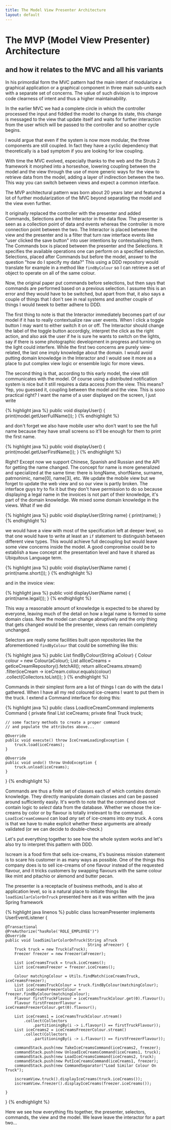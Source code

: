 ```yaml
---
title: The Model View Presenter Architecture
layout: default
---
```

# The MVP (Model View Presenter) Architecture

## and how it relates to the MVC and all his variants

In his primordial form the MVC pattern had the main intent of modularize a graphical application or a graphical component in three main sub-units each with a separate set of concerns. The value of such division is to improve code clearness of intent and thus a higher maintainability.

In the earlier MVC we had a complete circle in which the controller processed the input and fiddled the model to change its state, this change is messaged to the view that update itself and waits for further interaction from the user which will be passed to the controller and so another cycle begins.

I would argue that even if the system is now more modular, the three components are still coupled. In fact they have a cyclic dependency that theoretically is a bad symptom if you are looking for low coupling.

With time the MVC evolved, especially thanks to the web and the Struts 2 framework it morphed into a horseshoe, lowering coupling between the model and the view through the use of more generic ways for the view to retrieve data from the model, adding a layer of indirection between the two. This way you can switch between views and expect a common interface.

The MVP architectural pattern was born about 20 years later and featured a lot of further modularization of the MVC beyond separating the model and the view even further.

It originally replaced the controller with the presenter and added Commands, Selections and the Interactor in the data flow. The presenter is seen as a collection point of data and events whereas the controller is more connection point between the two. The Interactor is placed between the view and the presenter and is a filter that turn raw interface events like "user clicked the save button" into user intentions by contextualising them. The Commands box is placed between the presenter and the Selections. It specifies the available operations one can perform on a specified selection. Selections, placed after Commands but before the model, answer to the question "how do I specify my data?" This using a DDD repository would translate for example in a method like `findByColour` so I can retrieve a set of object to operate on all of the same colour.

Now, the original paper put commands before selections, but then says that commands are performed based on a previous selection. I assume this is an error and they would have to be switched, but apart from that, it also says a couple of things that I don't see in real systems and another couple of things I would tweek to better adhere to DDD.

The first thing to note is that the Interactor immediately becomes part of our model if it has to really contextualize raw user events. When I click a toggle button I may want to either switch it on or off. The Interactor should change the label of the toggle button accordigly, interpret the click as the right action, and also ask the user if he is sure he wants to switch on the lights, say if there is some photographic development in progress and turning on the light could interfere. While the first two concerns are purely view-related, the last one imply knowledge about the domain. I would avoid putting domain knowledge in the Interactor and I would see it more as a place to put complex view logic or ensemble logic for more views.

The second thing is that, according to this early model, the view still communicates with the model. Of course using a distributed notification system is nice but it still requires a data access *from* the view. This means? Yep, you guessed it, coupling between the model and the view. This is sooo practical right? I want the name of a user displayed on the screen, I just write

{% highlight java %}
public void displayUser() {
   print(model.getUserFullName());
}
{% endhighlight %}

and don't forget we also have mobile user who don't want to see the full name because they have small screens so it'll be enough for them to print the first name.

{% highlight java %}
public void displayUser() {
    print(model.getUserFirstName());
}
{% endhighlight %}

Right? Except now we support Chinese, Spanish and Russian and the API for getting the name changed. The concept for name is more generalized and specialized at the same time: there is longName, shortName, surname, patrnonimic, name[0], name[3], etc. We update the mobile view but we forget to update the web view and so our view is partly broken. The interface guys try to fix it but they don't have permission to do so because displaying a legal name in the invoices is not part of their knowledge, it's part of the domain knowledge. We mixed some domain knowledge in the views. What if we did

{% highlight java %}
public void displayUser(String name) {
    print(name);
}
{% endhighlight %}

we would have a view with most of the specification left at deeper level, so that one would have to write at least an `if` statement to distinguish between different view types. This would achieve full decoupling but would leave some view concerns inside the model. A good compromise could be to establish a `Name` concept at the presentation level and have it shared as Ubiquitous Language term.

{% highlight java %}
public void displayUser(Name name) {
    print(name.short());
}
{% endhighlight %}

and in the invoice view:

{% highlight java %}
public void displayUser(Name name) {
    print(name.legal());
}
{% endhighlight %}

This way a reasonable amount of knowledge is expected to be shared by everyone, leaving much of the detail on how a legal name is formed to some domain class.
Now the model can change abruptively and the only thing that gets changed would be the presenter, views can remain completely unchanged.

Selectors are really some facilities built upon repositories like the aforementioned `findByColour` that could be something like this:

{% highlight java %}
public List findByColour(String aColour) {
    Colour colour = new Colour(aColour);
    List allIceCreams = getIceCreamRepository().fetchAll();
    return  allIceCreams.stream()
        .filter(iceCream -> iceCream.colour.equals(colour)
        .collect(Collectors.toList());
}
{% endhighlight %}

Commands in their simplest form are a list of things I can do with the data I gathered. When I have all my red coloured ice-creams I want to put them in the truck. I extend a Command interface for doing this:

{% highlight java %}
public class LoadIceCreamCommand implements Command {
    private final List iceCreams;
    private final Truck truck;

    // some factory methods to create a proper command
    // and populate the attributes above...
    
    @Override
    public void execute() throw IceCreamLoadingException {
        truck.load(iceCreams);
    }
    
    @Override
    public void undo() throw UndoException {
        truck.unload(iceCreams);
    }
} 
{% endhighlight %}

Commands are thus a finite set of classes each of which contains domain knowledge. They directly manipulate domain classes and can be passed around sufficiently easily. It's worth to note that the command does not contain logic to *select* data from the database. Whether we chose the ice-creams by color or by flavour is totally irrelevant to the command. `LoadIceCreamCommand` can load *any* set of ice-creams into *any* truck. A cons is that we have to make explicit whether these arguments are already validated (or we can decide to double-check.)

Let's put everything together to see how the whole system works and let's also try to interpret this pattern with DDD.

Iscream is a food firm that sells ice-creams, it's business mission statement is to scare his customer in as many ways as possible. One of the things this company does is to sell ice-creams of one flavour instead of the requested flavour, and it tricks customers by swapping flavours with the same colour like mint and pitachio or alemond and butter pecan.

The presenter is a receptacle of business methods, and is also at application level, so is a natural place to initiate things like `loadSimilarColorOnTruck` presented here as it was written with the java Spring framework

{% highlight java linenos %}
public class IscreamPresenter implements UserEventListener {

    @Transactional
    @PreAuthorize("hasRole('ROLE_EMPLOYEE')")
    @Override
    public void loadSimilarColorOnTruck(String aTruck
                                        String aFreezer) {
        Truck truck = new Truck(aTruck);
        Freezer freezer = new Freezer(aFreezer);

        List iceCreamsTruck = truck.iceCreams();
        List iceCreamsFreezer = freezer.iceCreams();
        
        Colour matchingColour = Utils.findMatch(iceCreamsTruck, iceCreamsFreezer);
        List iceCreamsTruckColour = truck.findByColour(matchingColour);
        List iceCreamsFreezerColour = freezer.findByColour(matchingColour);
        Flavour firstTruckFlavour = iceCreamsTruckColour.get(0).flavour();
        Flavour firstFreezerFlavour = iceCreamsFreezerColour.get(0).flavour();

        List iceCreams1 = iceCreamsTruckColour.stream()
            .collect(Collectors
                .partitioningBy(i -> i.flavour() == firstTruckFlavour));
        List iceCreams2 = iceCreamsFreezerColour.stream()
            .collect(Collectors
                .partitioningBy(i -> i.flavour() == firstFreezerFlavour));

        commandStack.push(new TakeIceCreamsCommand(iceCreams2, freezer);
        commandStack.push(new UnloadIceCreamsCommand(iceCreams1, truck);
        commandStack.push(new LoadIceCreamsCommand(iceCreams2, truck);
        commandStack.push(new PutIceCreamsCommand(iceCreams1, freezer);
        commandStack.push(new CommandSeparator("Load Similar Colour On Truck");

        iscreamView.truck().displayIceCreams(truck.iceCreams());
        iscreamView.freezer().displayIceCreams(freezer.iceCreams());

    }

}
{% endhighlight %}

Here we see how everything fits together, the presenter, selectors, commands, the view and the model. We leave leave the interactor for a part two...
